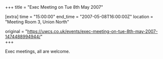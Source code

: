 +++
title = "Exec Meeting on Tue 8th May 2007"

[extra]
time = "15:00:00"
end_time = "2007-05-08T16:00:00Z"
location = "Meeting Room 3, Union North"

original = "https://uwcs.co.uk/events/exec-meeting-on-tue-8th-may-2007-1474488994944/"    
+++

Exec meetings, all are welcome.


